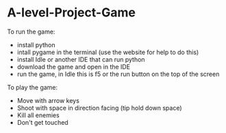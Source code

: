 # A-level-Project-Game
To run the game:
- install python
- intall pygame in the terminal (use the website for help to do this)
- install Idle or another IDE that can run python
- download the game and open in the IDE
- run the game, in Idle this is f5 or the run button on the top of the screen

To play the game:
- Move with arrow keys
- Shoot with space in direction facing (tip hold down space)
- Kill all enemies
- Don't get touched
